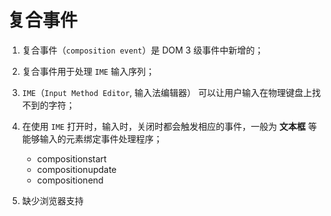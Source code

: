 # 复合事件
1. 复合事件（`composition event`）是 DOM 3 级事件中新增的；

2. 复合事件用于处理 `IME` 输入序列；

3. `IME`（`Input Method Editor`, 输入法编辑器） 可以让用户输入在物理键盘上找不到的字符；

4. 在使用 `IME` 打开时，输入时，关闭时都会触发相应的事件，一般为 **文本框** 等能够输入的元素绑定事件处理程序；
    * compositionstart
    * compositionupdate
    * compositionend

5. 缺少浏览器支持
